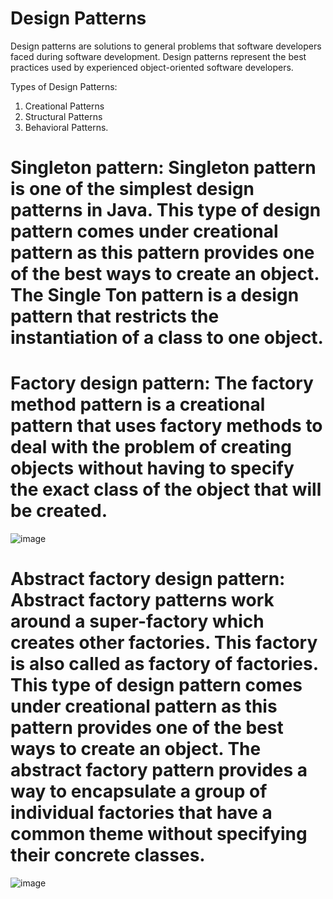 # Design Patterns
Design patterns are solutions to general problems that software developers faced during software development. Design patterns represent the best practices used by experienced object-oriented software developers. 

Types of Design Patterns:
 1. Creational Patterns
 2. Structural Patterns
 3. Behavioral Patterns.
 
# Singleton pattern: Singleton pattern is one of the simplest design patterns in Java. This type of design pattern comes under creational pattern as this pattern provides one of the best ways to create an object. The Single Ton pattern is a design pattern that restricts the instantiation of a class to one object.

# Factory design pattern: The factory method pattern is a creational pattern that uses factory methods to deal with the problem of creating objects without having to specify the exact class of the object that will be created.



![image](https://user-images.githubusercontent.com/24381545/113778086-c8ad2b00-974d-11eb-8d18-dd1a67f34ccd.png)

# Abstract factory design pattern: Abstract factory patterns work around a super-factory which creates other factories. This factory is also called as factory of factories. This type of design pattern comes under creational pattern as this pattern provides one of the best ways to create an object. The abstract factory pattern provides a way to encapsulate a group of individual factories that have a common theme without specifying their concrete classes.

![image](https://user-images.githubusercontent.com/24381545/113845182-0db97780-97b7-11eb-88bc-b2ae0c6de071.png)
